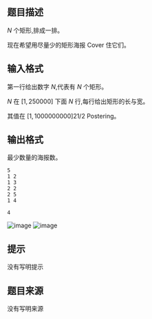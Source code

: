 ## 题目描述

$N$ 个矩形,排成一排。

现在希望用尽量少的矩形海报 Cover 住它们。

## 输入格式

第一行给出数字 $N$,代表有 $N$ 个矩形。

$N$ 在 $[1,250000]$ 下面 $N$ 行,每行给出矩形的长与宽。

其值在 $[1,1000000000]2 1/2$ Postering。

## 输出格式

最少数量的海报数。

```input1
5
1 2
1 3
2 2
2 5
1 4
```

```output1
4
```

![image](file://9CPpUcIp0GbobBxno7hBi.jpeg)
![image](file://3ysB0eg02k7EbwDov9LgJ.jpeg)

## 提示

没有写明提示

## 题目来源

没有写明来源


